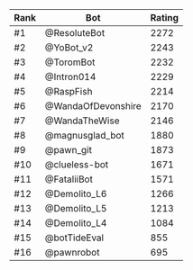 Rank|Bot|Rating
---|---|---
#1|@ResoluteBot|2272
#2|@YoBot_v2|2243
#3|@ToromBot|2232
#4|@Intron014|2229
#5|@RaspFish|2214
#6|@WandaOfDevonshire|2170
#7|@WandaTheWise|2146
#8|@magnusglad_bot|1880
#9|@pawn_git|1873
#10|@clueless-bot|1671
#11|@FataliiBot|1571
#12|@Demolito_L6|1266
#13|@Demolito_L5|1213
#14|@Demolito_L4|1084
#15|@botTideEval|855
#16|@pawnrobot|695

